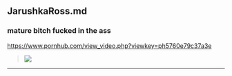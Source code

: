 ## JarushkaRoss.md
### mature bitch fucked in the ass
https://www.pornhub.com/view_video.php?viewkey=ph5760e79c37a3e
>![](https://ci.phncdn.com/videos/201606/15/79606091/original/(m=ecuKGgaaaa)(mh=NOITrwi-CA4S7IAy)10.jpg)
---

